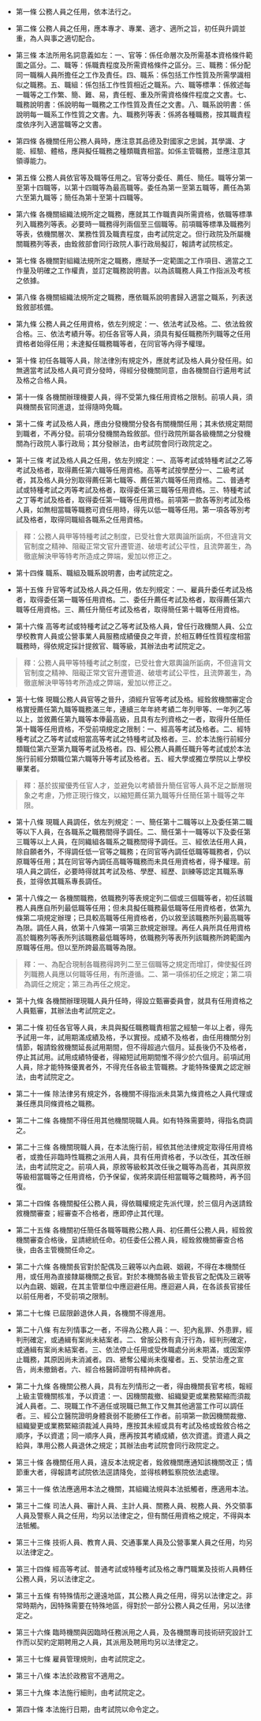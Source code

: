 * 第一條 公務人員之任用，依本法行之。

* 第二條 公務人員之任用，應本專才、專業、適才、適所之旨，初任與升調並重，為人與事之適切配合。

* 第三條 本法所用名詞意義如左：一、官等：係任命層次及所需基本資格條件範圍之區分。二、職等：係職責程度及所需資格條件之區分。三、職務：係分配同一職稱人員所擔任之工作及責任。四、職系：係包括工作性質及所需學識相似之職務。五、職組：係包括工作性質相近之職系。六、職等標準：係敘述每一職等之工作繁、簡、難、易，責任輕、重及所需資格條件程度之文書。七、職務說明書：係說明每一職務之工作性質及責任之文書。八、職系說明書：係說明每一職系工作性質之文書。九、職務列等表：係將各種職務，按其職責程度依序列入適當職等之文書。

* 第四條 各機關任用公務人員時，應注意其品德及對國家之忠誠，其學識、才能、經驗、體格，應與擬任職務之種類職責相當。如係主管職務，並應注意其領導能力。

* 第五條 公務人員依官等及職等任用之。官等分委任、薦任、簡任。職等分第一至第十四職等，以第十四職等為最高職等。委任為第一至第五職等，薦任為第六至第九職等；簡任為第十至第十四職等。

* 第六條 各機關組織法規所定之職務，應就其工作職責與所需資格，依職等標準列入職務列等表。必要時一職務得列兩個至三個職等。前項職等標準及職務列等表，依機關層次、業務性質及職責程度，由考試院定之。但行政院及所屬機關職務列等表，由銓敘部會同行政院人事行政局擬訂，報請考試院核定。

* 第七條 各機關對組織法規所定之職務，應賦予一定範圍之工作項目、適當之工作量及明確之工作權責，並訂定職務說明書。以為該職務人員工作指派及考核之依據。

* 第八條 各機關組織法規所定之職務，應依職系說明書歸入適當之職系，列表送銓敘部核備。

* 第九條 公務人員之任用資格，依左列規定：一、依法考試及格。二、依法銓敘合格。三、依法考績升等。初任各官等人員，須具有擬任職務所列職等之任用資格者始得任用；未達擬任職務職等者，在同官等內得予權理。

* 第十條 初任各職等人員，除法律別有規定外，應就考試及格人員分發任用。如無適當考試及格人員可資分發時，得經分發機關同意，由各機關自行遴用考試及格之合格人員。

* 第十一條 各機關辦理機要人員，得不受第九條任用資格之限制。前項人員，須與機關長官同進退，並得隨時免職。

* 第十二條 考試及格人員，應由分發機關分發各有關機關任用；其未依規定期間到職者，不再分發。前項分發機關為銓敘部。但行政院所屬各級機關之分發機關為行政院人事行政局；其分發辦法，由考試院會同行政院定之。

* 第十三條 考試及格人員之任用，依左列規定：一、高等考試或特種考試之乙等考試及格者，取得薦任第六職等任用資格。高等考試按學歷分一、二級考試者，其及格人員分別取得薦任第七職等、薦任第六職等任用資格。二、普通考試或特種考試之丙等考試及格者，取得委任第三職等任用資格。三、特種考試之丁等考試及格者，取得委任第一職等任用資格。前項第一款各等別考試及格人員，如無相當職等職務可資任用時，得先以低一職等任用。第一項各等別考試及格者，取得同職組各職系之任用資格。

> 釋：公務人員甲等特種考試之制度，已受社會大眾輿論所詬病，不但違背文官制度之精神、阻礙正常文官升遷管道、破壞考試公平性，且流弊叢生，為徹底解決甲等特考所造成之弊端，爰加以修正之。

* 第十四條 職系、職組及職系說明書，由考試院定之。

* 第十五條 升官等考試及格人員之任用，依左列規定：一、雇員升委任考試及格者，取得委任第一職等任用資格。二、委任升薦任考試及格者，取得薦任第六職等任用資格。三、薦任升簡任考試及格者，取得簡任第十職等任用資格。

* 第十六條 高等考試或特種考試之乙等考試及格人員，曾任行政機關人員、公立學校教育人員或公營事業人員服務成績優良之年資，於相互轉任性質程度相當職務時，得依規定採計提敘官、職等級，其辦法由考試院定之。

> 釋：公務人員甲等特種考試之制度，已受社會大眾輿論所詬病，不但違背文官制度之精神、阻礙正常文官升遷管道、破壞考試公平性，且流弊叢生，為徹底解決甲等特考所造成之弊端，爰加以修正之。

* 第十七條 現職公務人員官等之晉升，須經升官等考試及格。經銓敘機關審定合格實授薦任第九職等職務滿三年，連續三年年終考績二年列甲等、一年列乙等以上，並敘薦任第九職等本俸最高級，且具有左列資格之一者，取得升任簡任第十職等任用資格，不受前項規定之限制：一、經高等考試及格者。二、經特種考試之乙等考試或相當高等考試之特種考試及格者。三、於本法施行前經分類職位第六至第九職等考試及格者。四、經公務人員薦任職升等考試或於本法施行前經分類職位第六職等升等考試及格者。五、經大學或獨立學院以上學校畢業者。

> 釋：基於拔擢優秀任官人才，並避免以考績晉升簡任官等人員不足之斷層現象之考慮，乃修正現行條文，以縮短薦任第九職等升任簡任第十職等之年限。

* 第十八條 現職人員調任，依左列規定：一、簡任第十二職等以上及委任第二職等以下人員，在各職系之職務間得予調任。二、簡任第十一職等以下及委任第三職等以上人員，在同織組各職系之職務間得予調任。三、經依法任用人員，除自願者外，不得調任低一官等之職務；在同官等內調任低職等職務者，仍以原職等任用；其在同官等內調任高職等職務而未具任用資格者，得予權理。前項人員之調任，必要時得就其考試及格、學歷、經歷、訓練等認定其職系專長，並得依其職系專長調任。

* 第十八條之一 各機關職務，依職務列等表規定列二個或三個職等者，初任該職務人員應自所列最低職等任用；但未具擬任職務最低職等任用資格者，依第九條第二項規定辦理；已具較高職等任用資格者，仍以敘至該職務所列最高職等為限。調任人員，依第十八條第一項第三款規定辦理。再任人員所具任用資格高於職務列等表所列該職務最低職等時，依職務列等表所列該職務所跨範圍內原職等任用。但以至所跨最高職等為限。

> 釋：一、為配合現制各職務得跨列二至三個職等之規定而增訂，俾使擬任跨列職務人員應以何職等任用，有所遵循。二、第一項係初任之規定；第二項為調任之規定；第三為再任之規定。

* 第十九條 各機關辦理現職人員升任時，得設立甄審委員會，就具有任用資格之人員甄審，其辦法由考試院定之。

* 第二十條 初任各官等人員，未具與擬任職務職責相當之經驗一年以上者，得先予試用一年，試用期滿成績及格，予以實授。成績不及格者，由任用機關分別情節，報請銓敘機關延長試用期間，但不得超過六個月。延長後仍不及格者，停止其試用。試用成績特優者，得縮短試用期間惟不得少於六個月。前項試用人員，除才能特殊優異者外，不得充任各級主管職務。才能特殊優異之認定辦法，由考試院定之。

* 第二十一條 除法律另有規定外，各機關不得指派未具第九條資格之人員代理或兼任應具同條資格之職務。

* 第二十二條 各機關不得任用其他機關現職人員。如有特殊需要時，得指名商調之。

* 第二十三條 各機關現職人員，在本法施行前，經依其他法律規定取得任用資格者，或擔任非臨時性職務之派用人員，具有任用資格者，予以改任，其改任辦法，由考試院定之。前項人員，原敘等級較其改任後之職等為高者，其與原敘等級相當職等之任用資格，仍予保留，俟將來調任相當職等之職務時，再予回復。

* 第二十四條 各機關擬任公務人員，得依職權規定先派代理，於三個月內送請銓敘機關審查；經審查不合格者，應即停止其代理。

* 第二十五條 各機關初任簡任各職等職務公務人員、初任薦任公務人員，經銓敘機關審查合格後，呈請總統任命。初任委任公務人員，經銓敘機關審查合格後，由各主管機關任命之。

* 第二十六條 各機關長官對於配偶及三親等以內血親、姻親，不得在本機關任用，或任用為直接隸屬機關之長官。對於本機關各級主管長官之配偶及三親等以內血親、姻親，在其主管單位中應迴避任用。應迴避人員，在各該長官接任以前任用者，不受前項之限制。

* 第二十七條 已屆限齡退休人員，各機關不得進用。

* 第二十八條 有左列情事之一者，不得為公務人員：一、犯內亂罪、外患罪，經判刑確定，或通緝有案尚未結案者。二、曾服公務有貪汙行為，經判刑確定，或通緝有案尚未結案者。三、依法停止任用或受休職處分尚未期滿，或因案停止職務，其原因尚未消滅者。四、褫奪公權尚未復權者。五、受禁治產之宣告，尚未撤銷者。六、經合格醫師證明有精神病者。

* 第二十九條 各機關公務人員，具有左列情形之一者，得由機關長官考核，報經上級主管機關核准，予以資遣：一、因機關裁撤、組織變更或業務緊縮而須裁減人員者。二、現職工作不適任或現職已無工作又無其他適當工作可以調任者。三、經公立醫院證明身體衰弱不能勝任工作者。前項第一款因機關裁撤、組織變更或業務緊縮須裁減人員時，應按其未經或具有考試及格或銓敘合格之順序，予以資遣；同一順序人員，應再按其考績成績，依次資遣。資遣人員之給與，準用公務人員退休之規定；其辦法由考試院會同行政院定之。

* 第三十條 各機關任用人員，違反本法規定者，銓敘機關應通知該機關改正；情節重大者，得報請考試院依法逕請降免，並得核轉監察院依法處理。

* 第三十一條 依法應適用本法之機關，其組織法規與本法抵觸者，應適用本法。

* 第三十二條 司法人員、審計人員、主計人員、關務人員、稅務人員、外交領事人員及警察人員之任用，均另以法律定之，但有關任用資格之規定，不得與本法牴觸。

* 第三十三條 技術人員、教育人員、交通事業人員及公營事業人員之任用，均另以法律定之。

* 第三十四條 經高等考試、普通考試或特種考試及格之專門職業及技術人員轉任公務人員，另以法律定之。

* 第三十五條 有特殊情形之邊遠地區，其公務人員之任用，得另以法律定之。非常時期內，因特殊需要在特殊地區，得對於一部分公務人員之任用，另以法律定之。

* 第三十六條 臨時機關與因臨時任務派用之人員，及各機關專司技術研究設計工作而以契約定期聘用之人員，其派用及聘用均另以法律定之。

* 第三十七條 雇員管理規則，由考試院定之。

* 第三十八條 本法於政務官不適用之。

* 第三十九條 本法施行細則，由考試院定之。

* 第四十條 本法施行日期，由考試院以命令定之。

